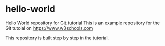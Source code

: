 # hello-world
Hello World repository for Git tutorial
This is an example repository for the Git tutoial on https://www.w3schools.com

This repository is built step by step in the tutorial. 
      
